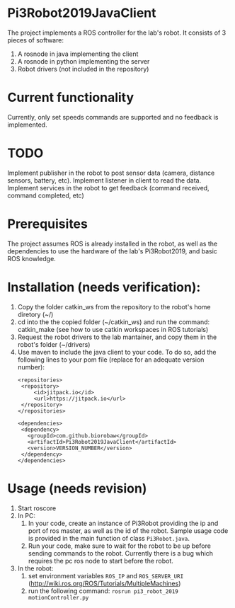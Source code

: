 ﻿# Pi3Robot2019JavaClient

The project implements a ROS controller for the lab's robot.
It consists of 3 pieces of software:
  1. A rosnode in java implementing the client
  2. A rosnode in python implementing the server
  3. Robot drivers (not included in the repository)

# Current functionality
 
 Currently, only set speeds commands are supported and no feedback is implemented.

# TODO

 Implement publisher in the robot to post sensor data (camera, distance sensors, battery, etc).
 Implement listener in client to read the data.
 Implement services in the robot to get feedback (command received, command completed, etc)

# Prerequisites

 The project assumes ROS is already installed in the robot, as well
 as the dependencies to use the hardware of the lab's Pi3Robot2019, 
 and basic ROS knowledge.

# Installation (needs verification):

 1. Copy the folder catkin_ws from the repository to the robot's home diretory (~/)
 2. cd into the the copied folder (~/catkin_ws) and run the command: catkin_make (see how to use catkin workspaces in ROS tutorials)
 3. Request the robot drivers to the lab mantainer, and copy them in the robot's folder (~/drivers)
 4. Use maven to include the java client to your code. 
    To do so, add the following lines to your pom file (replace for an adequate version number):
     ```
     <repositories>
      <repository>
          <id>jitpack.io</id>
          <url>https://jitpack.io</url>
      </repository>
    </repositories>
    
    <dependencies>
  	  <dependency>
        <groupId>com.github.biorobaw</groupId>
        <artifactId>Pi3Robot2019JavaClient</artifactId>
        <version>VERSION_NUMBER</version>
      </dependency>
    </dependencies>
    ```
    
  # Usage (needs revision)
  
  1. Start roscore
  2. In PC:
      1. In your code, create an instance of Pi3Robot providing the ip and port of ros master, as well as the id of the robot. Sample usage code is provided in the main function of class `Pi3Robot.java`.
      2. Run your code, make sure to wait for the robot to be up before sending commands to the robot. Currently there is a bug which requires the pc ros node to start before the robot.    
  3. In the robot:
      1. set environment variables `ROS_IP` and `ROS_SERVER_URI` (http://wiki.ros.org/ROS/Tutorials/MultipleMachines)
      2. run the following command:  `rosrun pi3_robot_2019 motionController.py`
  
  
  
